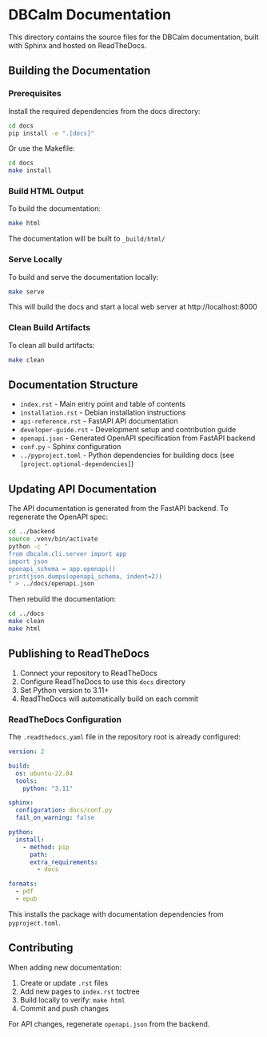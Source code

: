 # DBCalm Documentation

This directory contains the source files for the DBCalm documentation, built with Sphinx and hosted on ReadTheDocs.

## Building the Documentation

### Prerequisites

Install the required dependencies from the docs directory:

```bash
cd docs
pip install -e ".[docs]"
```

Or use the Makefile:

```bash
cd docs
make install
```

### Build HTML Output

To build the documentation:

```bash
make html
```

The documentation will be built to `_build/html/`

### Serve Locally

To build and serve the documentation locally:

```bash
make serve
```

This will build the docs and start a local web server at http://localhost:8000

### Clean Build Artifacts

To clean all build artifacts:

```bash
make clean
```

## Documentation Structure

- `index.rst` - Main entry point and table of contents
- `installation.rst` - Debian installation instructions
- `api-reference.rst` - FastAPI API documentation
- `developer-guide.rst` - Development setup and contribution guide
- `openapi.json` - Generated OpenAPI specification from FastAPI backend
- `conf.py` - Sphinx configuration
- `../pyproject.toml` - Python dependencies for building docs (see `[project.optional-dependencies]`)

## Updating API Documentation

The API documentation is generated from the FastAPI backend. To regenerate the OpenAPI spec:

```bash
cd ../backend
source .venv/bin/activate
python -c "
from dbcalm.cli.server import app
import json
openapi_schema = app.openapi()
print(json.dumps(openapi_schema, indent=2))
" > ../docs/openapi.json
```

Then rebuild the documentation:

```bash
cd ../docs
make clean
make html
```

## Publishing to ReadTheDocs

1. Connect your repository to ReadTheDocs
2. Configure ReadTheDocs to use this `docs` directory
3. Set Python version to 3.11+
4. ReadTheDocs will automatically build on each commit

### ReadTheDocs Configuration

The `.readthedocs.yaml` file in the repository root is already configured:

```yaml
version: 2

build:
  os: ubuntu-22.04
  tools:
    python: "3.11"

sphinx:
  configuration: docs/conf.py
  fail_on_warning: false

python:
  install:
    - method: pip
      path: .
      extra_requirements:
        - docs

formats:
  - pdf
  - epub
```

This installs the package with documentation dependencies from `pyproject.toml`.

## Contributing

When adding new documentation:

1. Create or update `.rst` files
2. Add new pages to `index.rst` toctree
3. Build locally to verify: `make html`
4. Commit and push changes

For API changes, regenerate `openapi.json` from the backend.
